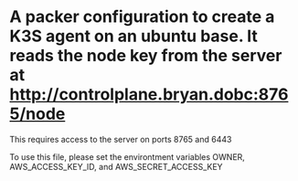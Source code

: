 # A packer configuration to create a K3S agent on an ubuntu base. It reads the node key from the server at http://controlplane.bryan.dobc:8765/node

This requires access to the server on ports 8765 and 6443

To use this file, please set the environtment variables OWNER, AWS_ACCESS_KEY_ID, and AWS_SECRET_ACCESS_KEY
